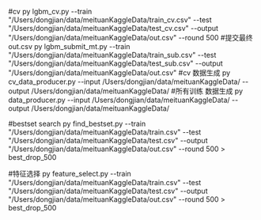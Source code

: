 #cv
py lgbm_cv.py --train "/Users/dongjian/data/meituanKaggleData/train_cv.csv" --test "/Users/dongjian/data/meituanKaggleData/test_cv.csv" --output "/Users/dongjian/data/meituanKaggleData/out.csv"  --round 500
#提交最终 out.csv
py lgbm_submit_mt.py --train "/Users/dongjian/data/meituanKaggleData/train_sub.csv" --test "/Users/dongjian/data/meituanKaggleData/test_sub.csv" --output "/Users/dongjian/data/meituanKaggleData/out.csv"
#cv 数据生成
py cv_data_producer.py --input /Users/dongjian/data/meituanKaggleData/  --output /Users/dongjian/data/meituanKaggleData/
#所有训练 数据生成
py data_producer.py --input /Users/dongjian/data/meituanKaggleData/  --output /Users/dongjian/data/meituanKaggleData/

#bestset search
py find_bestset.py --train "/Users/dongjian/data/meituanKaggleData/train.csv" --test "/Users/dongjian/data/meituanKaggleData/test.csv" --output "/Users/dongjian/data/meituanKaggleData/out.csv"  --round 500 > best_drop_500

#特征选择
py feature_select.py --train "/Users/dongjian/data/meituanKaggleData/train.csv" --test "/Users/dongjian/data/meituanKaggleData/test.csv" --output "/Users/dongjian/data/meituanKaggleData/out.csv"  --round 500 > best_drop_500
